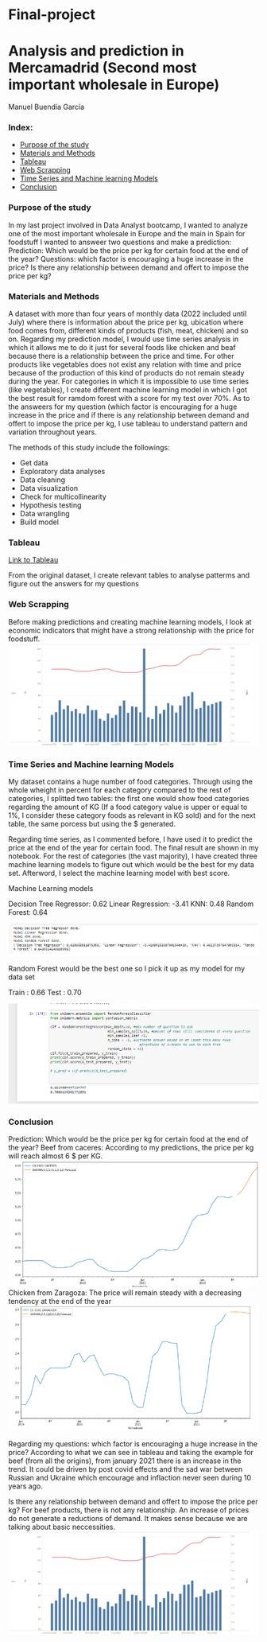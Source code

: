 # Final-project
# Analysis and prediction in Mercamadrid (Second most important wholesale in Europe)

Manuel Buendía García

### Index:


* [Purpose of the study](#section1)
* [Materials and Methods](#section2)
* [Tableau](#section3)
* [Web Scrapping](#section4)
* [Time Series and Machine learning Models](#section5)
* [Conclusion](#section6)

<a id='section1'></a>
### Purpose of the study

In my last project involved in Data Analyst bootcamp, I wanted to analyze one of the most important wholesale in Europe and the main in Spain for foodstuff
I wanted to answeer two questions and make a prediction:
Prediction:
Which would be the price per kg for certain food at the end of the year?
Questions:
which factor is encouraging a huge increase in the price?
Is there any relationship between demand and offert to impose the price per kg?

 
<a id='section2'></a>
### Materials and Methods

A dataset with more than four years of monthly data (2022 included until July) where there is information about the price per kg, ubication where food comes from, different kinds of products (fish, meat, chicken) and so on. Regarding my prediction model, I would use time series analysis in which it allows me to do it just for several foods like chicken and beaf because there is a relationship between the price and time. For other products like vegetables does not exist any relation with time and price because of the production of this kind of products do not remain steady during the year. For categories in which it is impossible to use time series (like vegetables), I create different machine learning model in which I got the best result for ramdom forest with a score for my test over 70%. As to the answeers for my question (which factor is encouraging for a huge increase in the price and if there is
any relationship between demand and offert to impose the price per kg, I use tableau to understand pattern and variation throughout years.

The methods of this study include the followings:
* Get data
* Exploratory data analyses
* Data cleaning
* Data visualization
* Check for multicollinearity
* Hypothesis testing
* Data wrangling
* Build model

<a id='section3'></a>
### Tableau
[Link to Tableau](https://public.tableau.com/app/profile/buendia.garcia/viz/Book2_16651275076100/Story2?publish=yes)

From the original dataset, I create relevant tables to analyse patterms and figure out the answers for my questions

<a id='section4'></a>
### Web Scrapping
Before making predictions and creating machine learning models, I look at economic indicators that might have a strong relationship with the price for foodstuff.
<img src="images/r3.png"/>


<a id='section5'></a>
### Time Series and Machine learning Models

My dataset contains a huge number of food categories. Through using the whole wheight in percent for each category compared to the rest of categories, I splitted two tables: the first one would show food categories regarding the amount of KG (If a food category value is upper or equal to 1%, I consider these category foods as relevant in KG sold) and for the next table, the same porcess but using the $ generated.

Regarding time series, as I commented before, I have used it to predict the price at the end of the year for certain food. The final result are shown in my notebook.
For the rest of categories (the vast majority), I have created three machine learning models to figure out which would be the best for my data set. Afterword, I select the machine learning model with best score. 

Machine Learning models

Decision Tree Regressor: 0.62
Linear Regression: -3.41
KNN: 0.48
Random Forest: 0.64

<img src="images/p5.png"/>

Random Forest would be the best one so I pick it up as my model for my data set

Train : 0.66
Test : 0.70

<img src="images/p6.png"/>

<a id='section6'></a>
### Conclusion
Prediction:
Which would be the price per kg for certain food at the end of the year?
Beef from caceres:
According to my predictions, the price per kg will reach almost 6 $ per KG.
<img src="images/p10.png"/>
Chicken from Zaragoza:
The price will remain steady with a decreasing tendency at the end of the year
<img src="images/p8.png"/>

Regarding my questions:
which factor is encouraging a huge increase in the price?
According to what we can see in tableau and taking the example for beef (from all the origins), from january 2021 there is an increase in the trend. It could be driven by post covid effects and the sad war between Russian and Ukraine which encourage and inflaction never seen during 10 years ago.

Is there any relationship between demand and offert to impose the price per kg?
For beef products, there is not any relationship. An increase of prices do not generate a reductions of demand. It makes sense because we are talking about basic neccessities.
<img src="images/r3.png"/>

